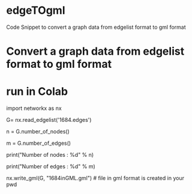 # edgeTOgml
Code Snippet to convert a graph data from edgelist format to gml format

# Convert a graph data from edgelist format to gml format
# run in  Colab

import networkx as nx


G= nx.read_edgelist('1684.edges')


n = G.number_of_nodes()

m = G.number_of_edges()

print("Number of nodes : %d" % n)

print("Number of edges : %d" % m)

nx.write_gml(G, "1684inGML.gml") # file in gml format is created in your pwd
